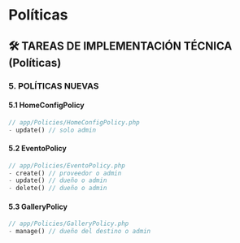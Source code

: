 # Políticas

## 🛠️ TAREAS DE IMPLEMENTACIÓN TÉCNICA (Políticas)

### 5. POLÍTICAS NUEVAS

#### 5.1 HomeConfigPolicy
```php
// app/Policies/HomeConfigPolicy.php
- update() // solo admin
```

#### 5.2 EventoPolicy
```php
// app/Policies/EventoPolicy.php
- create() // proveedor o admin
- update() // dueño o admin
- delete() // dueño o admin
```

#### 5.3 GalleryPolicy
```php
// app/Policies/GalleryPolicy.php
- manage() // dueño del destino o admin
``` 